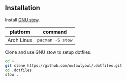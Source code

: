 ## Installation

Install [GNU stow](https://www.gnu.org/software/stow/).

| platform | command |
| --- | --- |
| Arch Linux | `pacman -S stow` |

Clone and use GNU stow to setup dotfiles.
```bash
cd ~
git clone https://github.com/owlowlyowl/.dotfiles.git
cd .dotfiles
stow .
```
